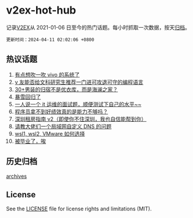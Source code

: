 # v2ex-hot-hub

 记录[V2EX](https://www.v2ex.com/)从 2021-01-06 日至今的热门话题。每小时抓取一次数据，按天[归档](archives)。

`更新时间：2024-04-11 02:02:06 +0800`

## 热议话题

1. [有点想吹一吹 vivo 的系统了](https://www.v2ex.com/t/1031206)
1. [v 友能否给文科研究生推荐一门进可攻退可守的编程语言](https://www.v2ex.com/t/1031166)
1. [30+男装的归宿不是优衣库，而是海澜之家？](https://www.v2ex.com/t/1031262)
1. [暴雪回归了](https://www.v2ex.com/t/1031170)
1. [一人说一个 it 运维的面试题，顺便测试下自己的水平~~](https://www.v2ex.com/t/1031191)
1. [程序员拿不到好绩效真的是能力不够吗？](https://www.v2ex.com/t/1031165)
1. [深圳租房指南 v2（即使你不住深圳，我也自信能帮到你）](https://www.v2ex.com/t/1031215)
1. [请教大佬们一个局域网自定义 DNS 的问题](https://www.v2ex.com/t/1031174)
1. [wsl1, wsl2, VMware 如何选择](https://www.v2ex.com/t/1031241)
1. [被毕业了，唉](https://www.v2ex.com/t/1031171)

## 历史归档

[archives](archives)

## License

See the [LICENSE](LICENSE) file for license rights and limitations (MIT).
